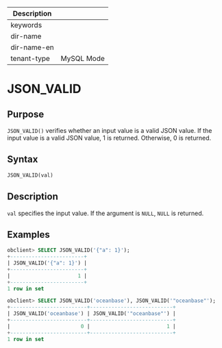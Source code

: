 | Description   |                 |
|---------------|-----------------|
| keywords      |                 |
| dir-name      |                 |
| dir-name-en   |                 |
| tenant-type   | MySQL Mode      |

# JSON_VALID

## Purpose

`JSON_VALID()` verifies whether an input value is a valid JSON value. If the input value is a valid JSON value, 1 is returned. Otherwise, 0 is returned.

## Syntax

```sql
JSON_VALID(val)
```

## Description

`val` specifies the input value. If the argument is `NULL`, `NULL` is returned.

## Examples

```sql
obclient> SELECT JSON_VALID('{"a": 1}');
+------------------------+
| JSON_VALID('{"a": 1}') |
+------------------------+
|                      1 |
+------------------------+
1 row in set

obclient> SELECT JSON_VALID('oceanbase'), JSON_VALID('"oceanbase"');
+-------------------------+---------------------------+
| JSON_VALID('oceanbase') | JSON_VALID('"oceanbase"') |
+-------------------------+---------------------------+
|                       0 |                         1 |
+-------------------------+---------------------------+
1 row in set
```
